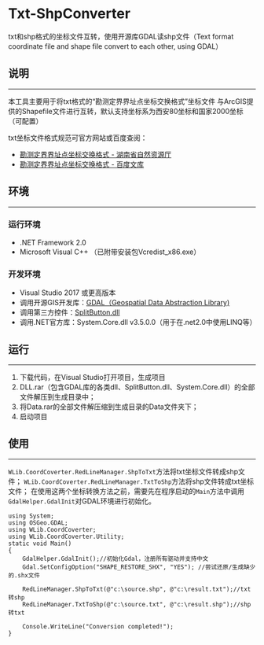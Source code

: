 # Txt-ShpConverter
txt和shp格式的坐标文件互转，使用开源库GDAL读shp文件（Text format coordinate file and shape file convert to each other, using GDAL）

## 说明
---
本工具主要用于将txt格式的“勘测定界界址点坐标交换格式”坐标文件
与ArcGIS提供的Shapefile文件进行互转，默认支持坐标系为西安80坐标和国家2000坐标（可配置）

txt坐标文件格式规范可官方网站或百度查阅：
* [勘测定界界址点坐标交换格式 - 湖南省自然资源厅](http://zrzyt.hunan.gov.cn/bsfw/zlxz/bgxz/201112/t20111227_4509015.html)
* [勘测定界界址点坐标交换格式 - 百度文库](https://wenku.baidu.com/view/820e4f75f242336c1eb95e29.html)

## 环境
---
### 运行环境
* .NET Framework 2.0
* Microsoft Visual C++ （已附带安装包Vcredist_x86.exe）

### 开发环境
* Visual Studio 2017 或更高版本
* 调用开源GIS开发库：[GDAL（Geospatial Data Abstraction Library)](https://www.gdal.org/)
* 调用第三方控件：[SplitButton.dll](https://wyday.com/splitbutton/)
* 调用.NET官方库：System.Core.dll v3.5.0.0（用于在.net2.0中使用LINQ等）

## 运行
---
1. 下载代码，在Visual Studio打开项目，生成项目
2. DLL.rar（包含GDAL库的各类dll、SplitButton.dll、System.Core.dll）的全部文件解压到生成目录中；
3. 将Data.rar的全部文件解压缩到生成目录的Data文件夹下；
4. 启动项目


## 使用
---
`WLib.CoordCoverter.RedLineManager.ShpToTxt`方法将txt坐标文件转成shp文件；
`WLib.CoordCoverter.RedLineManager.TxtToShp`方法将shp文件转成txt坐标文件；
在使用这两个坐标转换方法之前，需要先在程序启动的`Main`方法中调用`GdalHelper.GdalInit`对GDAL环境进行初始化。
```cSharp
using System;
using OSGeo.GDAL;
using WLib.CoordCoverter;
using WLib.CoordCoverter.Utility;
static void Main()
{
    GdalHelper.GdalInit();//初始化Gdal，注册所有驱动并支持中文
    Gdal.SetConfigOption("SHAPE_RESTORE_SHX", "YES"); //尝试还原/生成缺少的.shx文件
    
    RedLineManager.ShpToTxt(@"c:\source.shp", @"c:\result.txt");//txt转shp
    RedLineManager.TxtToShp(@"c:\source.txt", @"c:\result.shp");//shp转txt
    
    Console.WriteLine("Conversion completed!");
}
```
